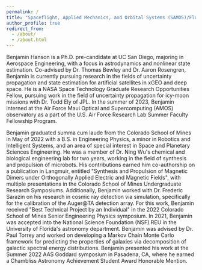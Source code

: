 ```yaml
---
permalink: /
title: "Spaceflight, Applied Mechanics, and Orbital Systems (SAMOS)/Flow Control Coordinated Robotics (FCCR) Research Student"
author_profile: true
redirect_from: 
  - /about/
  - /about.html
---
```


Benjamin Hanson is a Ph.D. pre-candidate at UC San Diego, majoring in Aerospace Engineering, with a focus in astrodynamics and nonlinear state estimation. Co-advised by Dr. Thomas Bewley and Dr. Aaron Rosengren, Benjamin is currently pursuing research in the fields of uncertainty propagation and state estimation for artificial satellites in xGEO and deep space. He is a NASA Space Technology Graduate Research Opportunities Fellow, pursuing work in the field of uncertainty propagation for icy-moon missions with Dr. Todd Ely of JPL. In the summer of 2023, Benjamin interned at the Air Force Maui Optical and Supercomputing (AMOS) observatory as a part of the U.S. Air Force Research Lab Summer Faculty Fellowship Program. 

Benjamin graduated summa cum laude from the Colorado School of Mines in May of 2022 with a B.S. in Engineering Physics, a minor in Robotics and Intelligent Systems, and an area of special interest in Space and Planetary Sciences Engineering. He was a member of Dr. Ning Wu's chemical and biological engineering lab for two years, working in the field of synthesis and propulsion of microbots. His contributions earned him co-authorship on a publication in Langmuir, entitled "Synthesis and Propulsion of Magnetic Dimers under Orthogonally Applied Electric and Magnetic Fields", with multiple presentations in the Colorado School of Mines Undergraduate Research Symposiums. Additionally, Benjamin worked with Dr. Frederic Sarazin on his research in cosmic ray detection via simulation, specifically for the calibration of the Auger@TA detection array. For this work, Benjamin received "Best Technical Project by an Individual" in the 2022 Colorado School of Mines Senior Engineering Physics symposium. In 2021, Benjamin was accepted into the National Science Foundation (NSF) REU in the University of Florida's astronomy department. Benjamin was advised by Dr. Paul Torrey and worked on developing a Markov Chain Monte Carlo framework for predicting the properties of galaxies via decomposition of galactic spectral energy distributions. Benjamin presented his work at the Summer 2022 AAS Goddard symposium in Pasadena, CA, where he earned a Chambliss Astronomy Achievement Student Award Honorable Mention.